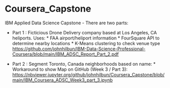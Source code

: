 # Coursera_Capstone
IBM Applied Data Science Capstone - There are two parts:
 * Part 1 : Ficticious Drone Delivery company based at Los Angeles, CA heliports. Uses:
            * FAA airport/heliport information
            * FourSquare API to determine nearby locations
            * K-Means clustering to check venue type
            https://github.com/johnhilbun/IBM-Data-Science-Professional-Coursera/blob/main/IBM_ADSC_Report_Part_2.pdf
            
 * Part 2 : Segment Toronto, Canada neighborhoods based on name:
            * Workaround to show Map on GitHub (Week 3 / Part 3):
            https://nbviewer.jupyter.org/github/johnhilbun/Coursera_Capstone/blob/main/IBM_Coursera_ADSC_Week3_part_3.ipynb
